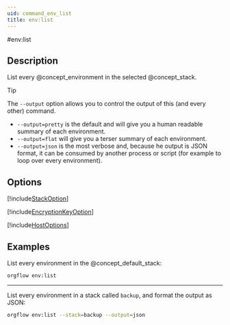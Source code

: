 ```yaml
---
uid: command_env_list
title: env:list
---
```


#env:list

## Description

List every @concept_environment in the selected @concept_stack.

> [!TIP]
> The `--output` option allows you to control the output of this (and every other) command. 
> - `--output=pretty` is the default and will give you a human readable summary of each environment.
> - `--output=flat` will give you a terser summary of each environment.
> - `--output=json` is the most verbose and, because he output is JSON format, it can be consumed by another process or script (for example to loop over every environment).

## Options

[!include[StackOption](partials/stack-option.md)]
  
[!include[EncryptionKeyOption](partials/encryption-key-option.md)]

[!include[HostOptions](partials/host-options.md)]

## Examples

List every environment in the @concept_default_stack:

```bash
orgflow env:list
```

***

List every environment in a stack called `backup`, and format the output as JSON:

```bash
orgflow env:list --stack=backup --output=json
```